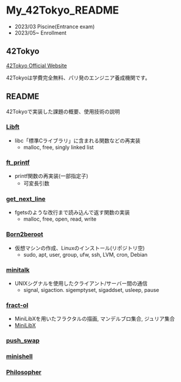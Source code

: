 # My_42Tokyo_README
- 2023/03 Piscine(Entrance exam)
- 2023/05\~ Enrollment
## 42Tokyo 
 [ 42Tokyo Official Website ](https://42tokyo.jp/) 
 
 42Tokyoは学費完全無料、パリ発のエンジニア養成機関です。

## README
42Tokyoで実装した課題の概要、使用技術の説明

### [Libft](https://github.com/ryhara/Libft)
- libc「標準Cライブラリ」に含まれる関数などの再実装
  - malloc, free, singly linked list

### [ft_printf](https://github.com/ryhara/ft_printf)
- printf関数の再実装(一部指定子)
  - 可変長引数

### [get_next_line](https://github.com/ryhara/get_next_line)
- fgetsのような改行まで読み込んで返す関数の実装
  - malloc, free, open, read, write

### [Born2beroot](https://github.com/ryhara/Born2beroot)
- 仮想マシンの作成、Linuxのインストール(リポジトリ空)
  - sudo, apt, user, group, ufw, ssh, LVM, cron, Debian

### [minitalk](https://github.com/ryhara/minitalk)
- UNIXシグナルを使用したクライアント/サーバー間の通信
  - signal, sigaction. sigemptyset, sigaddset, usleep, pause
### [fract-ol](https://github.com/ryhara/fract-ol)
- MiniLibXを用いたフラクタルの描画, マンデルブロ集合, ジュリア集合
 - [MiniLibX](https://harm-smits.github.io/42docs/libs/minilibx/getting_started.html) 

### [push_swap](https://github.com/ryhara/push_swap)

### [minishell](https://github.com/ryhara)

### [Philosopher](https://github.com/ryhara)
